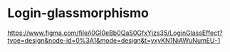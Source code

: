 # Login-glassmorphismo
https://www.figma.com/file/i0Gl0eBb0QaS0GfxYjzs35/LoginGlassEffect?type=design&node-id=0%3A1&mode=design&t=yxyKN1NiAWuNumEU-1
